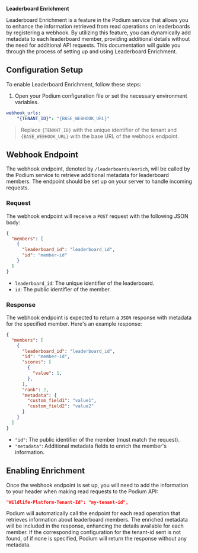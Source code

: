 **Leaderboard Enrichment**

Leaderboard Enrichment is a feature in the Podium service that allows you to enhance the information retrieved from read operations on leaderboards by registering a webhook. 
By utilizing this feature, you can dynamically add metadata to each leaderboard member, providing additional details without the need for additional API requests. 
This documentation will guide you through the process of setting up and using Leaderboard Enrichment.

## Configuration Setup

To enable Leaderboard Enrichment, follow these steps:

1. Open your Podium configuration file or set the necessary environment variables.

```yaml
webhook_urls:
    "{TENANT_ID}": "{BASE_WEBHOOK_URL}"
```

> Replace `{TENANT_ID}` with the unique identifier of the tenant and `{BASE_WEBHOOK_URL}` with the base URL of the webhook endpoint.

## Webhook Endpoint

The webhook endpoint, denoted by `/leaderboards/enrich`, will be called by the Podium service to retrieve additional metadata for leaderboard members. The endpoint should be set up on your server to handle incoming requests.

### Request

The webhook endpoint will receive a `POST` request with the following JSON body:

```json
{
  "members": [
    {
      "leaderboard_id": "leaderboard_id",
      "id": "member-id"
    }
  ]
}
```

- `leaderboard_id`: The unique identifier of the leaderboard.
- `id`: The public identifier of the member.  

### Response

The webhook endpoint is expected to return a `JSON` response with metadata for the specified member. Here's an example response:

```json
{
  "members": [
    {
      "leaderboard_id": "leaderboard_id",
      "id": "member-id",
      "scores": [
        {
          "value": 1,
        },
      ],
      "rank": 2,
      "metadata": {
        "custom_field1": "value1",
        "custom_field2": "value2"
      }
    }
  ]
}
```

- `"id"`: The public identifier of the member (must match the request).
- `"metadata"`: Additional metadata fields to enrich the member's information.

## Enabling Enrichment

Once the webhook endpoint is set up, you will need to add the information to your header when making read requests to the Podium API:

```json
"Wildlife-Platform-Tenant-Id": "my-tenant-id",
```

Podium will automatically call the endpoint for each read operation that retrieves information about leaderboard members. The enriched metadata will be included in the response, enhancing the details available for each member. If the corresponding configuration for the tenant-id sent is not found, of if none is specified, Podium will  return the response without any metadata.